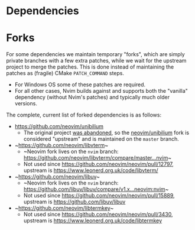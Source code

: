 Dependencies
============

Forks
=====

For some dependencies we maintain temporary "forks", which are simply private branches with a few extra patches, while we wait for the upstream project to merge the patches. This is done instead of maintaining the patches as (fragile) CMake `PATCH_COMMAND` steps.

* For Windows OS some of these patches are required.
* For all other cases, Nvim builds against and supports both the "vanilla" dependency (without Nvim's patches) and typically much older versions.

The complete, current list of forked dependencies is as follows:

* https://github.com/neovim/unibilium
  * The original project [was abandoned](https://github.com/neovim/neovim/issues/10302), so the [neovim/unibilium](https://github.com/neovim/unibilium) fork is considered "upstream" and is maintained on the `master` branch.
* ~https://github.com/neovim/libvterm~
  * ~Neovim fork lives on the `nvim` branch: https://github.com/neovim/libvterm/compare/master...nvim~
  * Not used since https://github.com/neovim/neovim/pull/12797, upstream is https://www.leonerd.org.uk/code/libvterm/
* ~https://github.com/neovim/libuv~
  * ~Neovim fork lives on the `nvim` branch: https://github.com/libuv/libuv/compare/v1.x...neovim:nvim~
  * Not used since https://github.com/neovim/neovim/pull/15889, upstream is https://github.com/libuv/libuv
* ~https://github.com/neovim/libtermkey~
  * Not used since https://github.com/neovim/neovim/pull/3430, upstream is https://www.leonerd.org.uk/code/libtermkey
